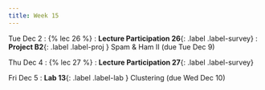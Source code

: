 ```yaml
---
title: Week 15
---
```


Tue Dec 2
: {% lec 26 %}
    <!-- : [Note 25](https://ds100.org/course-notes/pca_2/pca_2.html) -->
: **Lecture Participation 26**{: .label .label-survey}
: **Project B2**{: .label .label-proj } Spam & Ham II (due Tue Dec 9) 

Thu Dec 4
: {% lec 27 %}
: **Lecture Participation 27**{: .label .label-survey} 

Fri Dec 5
: **Lab 13**{: .label .label-lab } Clustering (due Wed Dec 10)
